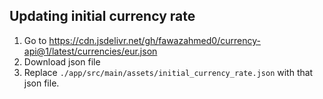 ## Updating initial currency rate

1. Go to https://cdn.jsdelivr.net/gh/fawazahmed0/currency-api@1/latest/currencies/eur.json
2. Download json file
3. Replace `./app/src/main/assets/initial_currency_rate.json` with that json file.
